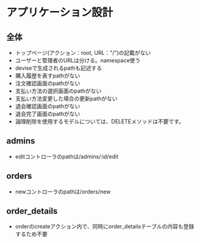 # アプリケーション設計

## 全体
- トップページ(アクション：root, URL："/")の記載がない
- ユーザーと管理者のURLは分ける。namespace使う
- deviseで生成されるpathも記述する
- 購入履歴を表すpathがない
- 注文確認画面のpathがない
- 支払い方法の選択画面のpathがない
- 支払い方法変更した場合の更新pathがない
- 退会確認画面のpathがない
- 退会完了画面のpathがない
- 論理削除を使用するモデルについては、DELETEメソッドは不要です。

## admins
- editコントローラのpathは/admins/:id/edit

## orders
- newコントローラのpathは/orders/new

## order_details
- orderのcreateアクション内で、同時にorder_detailsテーブルの内容も登録するため不要
